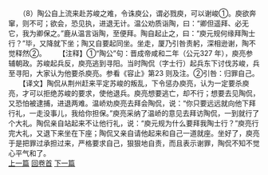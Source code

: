 　　（8）陶公自上流来赴苏峻之难，令诛庾公，谓必戮庾，可以谢峻①。庾欲奔窜，则不可；欲会，恐见执，进退无计。温公劝质诣陶，曰：“卿但遥拜、必无它，我为卿保之。”鹿从温言诣陶，至便拜。陶自起止之，曰：“庾元规何缘拜陶士行？”毕，又降就下坐；陶又自要起同坐。坐走，厦乃引咎责躬，深相逊谢，陶不觉释然②。
　　【注释】①“陶公”句：晋成帝咸和二年（公元327 年），庾亮参辅朝政。苏峻起兵反，庾亮逃到寻阳。当时陶侃（字士行）起兵东下讨伐苏峻，兵至寻阳，大家认为他要杀庾亮。参看《容止》第23 则及注。②引咎：归罪自己。
　　【译文】陶侃从荆州赶来平定苏峻的叛乱，下令惩办庾亮，认为一定要杀庾亮，才可以拒绝苏峻的要求，使他退兵。庾亮想要逃亡，却不行；想要去见陶侃，又恐怕被逮捕，进退两难。温峤劝庾亮去拜会陶侃，说：“你只要远远就向他下拜行礼，一走没事儿，我给你担保。”庾亮采纳了温峤的意见去拜访陶侃，一到就行了个大礼。陶侃亲自站起来不让他行礼，说：“庾元规为什么要拜我陶士行？”庾亮行完大礼，又退下来坐在下座；陶侃又亲自请他起来和自己一道就座。坐好了，庾亮于是把罪过承担过来，严格要求自己，狠狠地自责，而且表示谢罪，陶侃不知不觉心平气和了。
<br>[上一篇](27_07) [回卷首](27_00) [下一篇](27_09)
